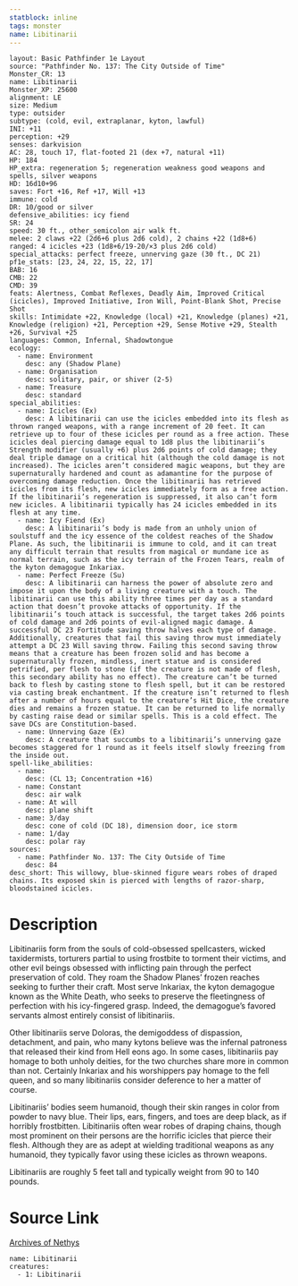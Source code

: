 ```yaml
---
statblock: inline
tags: monster
name: Libitinarii
---
```

```statblock
layout: Basic Pathfinder 1e Layout
source: "Pathfinder No. 137: The City Outside of Time"
Monster_CR: 13
name: Libitinarii
Monster_XP: 25600
alignment: LE
size: Medium
type: outsider
subtype: (cold, evil, extraplanar, kyton, lawful)
INI: +11
perception: +29
senses: darkvision
AC: 28, touch 17, flat-footed 21 (dex +7, natural +11)
HP: 184
HP_extra: regeneration 5; regeneration weakness good weapons and spells, silver weapons
HD: 16d10+96
saves: Fort +16, Ref +17, Will +13
immune: cold
DR: 10/good or silver
defensive_abilities: icy fiend
SR: 24
speed: 30 ft., other_semicolon air walk ft.
melee: 2 claws +22 (2d6+6 plus 2d6 cold), 2 chains +22 (1d8+6)
ranged: 4 icicles +23 (1d8+6/19-20/×3 plus 2d6 cold)
special_attacks: perfect freeze, unnerving gaze (30 ft., DC 21)
pf1e_stats: [23, 24, 22, 15, 22, 17]
BAB: 16
CMB: 22
CMD: 39
feats: Alertness, Combat Reflexes, Deadly Aim, Improved Critical (icicles), Improved Initiative, Iron Will, Point-Blank Shot, Precise Shot
skills: Intimidate +22, Knowledge (local) +21, Knowledge (planes) +21, Knowledge (religion) +21, Perception +29, Sense Motive +29, Stealth +26, Survival +25
languages: Common, Infernal, Shadowtongue
ecology:
  - name: Environment
    desc: any (Shadow Plane)
  - name: Organisation
    desc: solitary, pair, or shiver (2-5)
  - name: Treasure
    desc: standard
special_abilities:
  - name: Icicles (Ex)
    desc: A libitinarii can use the icicles embedded into its flesh as thrown ranged weapons, with a range increment of 20 feet. It can retrieve up to four of these icicles per round as a free action. These icicles deal piercing damage equal to 1d8 plus the libitinarii’s Strength modifier (usually +6) plus 2d6 points of cold damage; they deal triple damage on a critical hit (although the cold damage is not increased). The icicles aren’t considered magic weapons, but they are supernaturally hardened and count as adamantine for the purpose of overcoming damage reduction. Once the libitinarii has retrieved icicles from its flesh, new icicles immediately form as a free action. If the libitinarii’s regeneration is suppressed, it also can’t form new icicles. A libitinarii typically has 24 icicles embedded in its flesh at any time.
  - name: Icy Fiend (Ex)
    desc: A libitinarii’s body is made from an unholy union of soulstuff and the icy essence of the coldest reaches of the Shadow Plane. As such, the libitinarii is immune to cold, and it can treat any difficult terrain that results from magical or mundane ice as normal terrain, such as the icy terrain of the Frozen Tears, realm of the kyton demagogue Inkariax.
  - name: Perfect Freeze (Su)
    desc: A libitinarii can harness the power of absolute zero and impose it upon the body of a living creature with a touch. The libitinarii can use this ability three times per day as a standard action that doesn’t provoke attacks of opportunity. If the libitinarii’s touch attack is successful, the target takes 2d6 points of cold damage and 2d6 points of evil-aligned magic damage. A successful DC 23 Fortitude saving throw halves each type of damage. Additionally, creatures that fail this saving throw must immediately attempt a DC 23 Will saving throw. Failing this second saving throw means that a creature has been frozen solid and has become a supernaturally frozen, mindless, inert statue and is considered petrified, per flesh to stone (if the creature is not made of flesh, this secondary ability has no effect). The creature can’t be turned back to flesh by casting stone to flesh spell, but it can be restored via casting break enchantment. If the creature isn’t returned to flesh after a number of hours equal to the creature’s Hit Dice, the creature dies and remains a frozen statue. It can be returned to life normally by casting raise dead or similar spells. This is a cold effect. The save DCs are Constitution-based.
  - name: Unnerving Gaze (Ex)
    desc: A creature that succumbs to a libitinarii’s unnerving gaze becomes staggered for 1 round as it feels itself slowly freezing from the inside out.
spell-like_abilities:
  - name:
    desc: (CL 13; Concentration +16)
  - name: Constant
    desc: air walk
  - name: At will
    desc: plane shift
  - name: 3/day
    desc: cone of cold (DC 18), dimension door, ice storm
  - name: 1/day
    desc: polar ray
sources:
  - name: Pathfinder No. 137: The City Outside of Time
    desc: 84
desc_short: This willowy, blue-skinned figure wears robes of draped chains. Its exposed skin is pierced with lengths of razor-sharp, bloodstained icicles.
```
# Description
Libitinariis form from the souls of cold-obsessed spellcasters, wicked taxidermists, torturers partial to using frostbite to torment their victims, and other evil beings obsessed with inflicting pain through the perfect preservation of cold. They roam the Shadow Planes’ frozen reaches seeking to further their craft. Most serve Inkariax, the kyton demagogue known as the White Death, who seeks to preserve the fleetingness of perfection with his icy-fingered grasp. Indeed, the demagogue’s favored servants almost entirely consist of libitinariis.

 Other libitinariis serve Doloras, the demigoddess of dispassion, detachment, and pain, who many kytons believe was the infernal patroness that released their kind from Hell eons ago. In some cases, libitinariis pay homage to both unholy deities, for the two churches share more in common than not. Certainly Inkariax and his worshippers pay homage to the fell queen, and so many libitinariis consider deference to her a matter of course.

 Libitinariis’ bodies seem humanoid, though their skin ranges in color from powder to navy blue. Their lips, ears, fingers, and toes are deep black, as if horribly frostbitten. Libitinariis often wear robes of draping chains, though most prominent on their persons are the horrific icicles that pierce their flesh. Although they are as adept at wielding traditional weapons as any humanoid, they typically favor using these icicles as thrown weapons.

 Libitinariis are roughly 5 feet tall and typically weight from 90 to 140 pounds.
# Source Link
[Archives of Nethys](https://aonprd.com/MonsterDisplay.aspx?ItemName=Libitinarii)
```encounter-table
name: Libitinarii
creatures:
  - 1: Libitinarii
```
